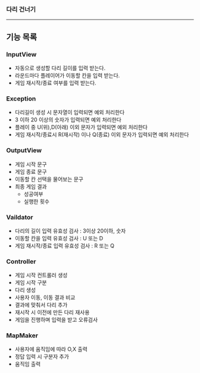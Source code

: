 ### 다리 건너기
-----------------------
## 기능 목록
### InputView
- 자동으로 생성할 다리 길이를 입력 받는다.
- 라운드마다 플레이어가 이동할 칸을 입력 받는다.
- 게임 재시작/종료 여부를 입력 받는다.
### Exception
- 다리길이 생성 시 문자열이 입력되면 예외 처리한다
- 3 이하 20 이상의 숫자가 입력되면 예외 처리한다
- 플레이 중 U(위),D(아래) 이외 문자가 입력되면 예외 처리한다
- 게임 재시작/종료시 R(재시작) 이나 Q(종료) 이외 문자가 입력되면 예외 처리한다
### OutputView
- 게임 시작 문구
- 게임 종료 문구
- 이동할 칸 선택을 물어보는 문구
- 최종 게임 결과
  - 성공여부
  - 실행한 횟수
### Vaildator
- 다리의 길이 입력 유효성 검사 : 3이상 20이하, 숫자
- 이동할 칸을 입력 유효성 검사 : U 또는 D
- 게임 재시작/종료 입력 유효성 검사 : R 또는 Q
### Controller
- 게임 시작 컨트롤러 생성
- 게임 시작 구분
- 다리 생성
- 사용자 이동, 이동 결과 비교
- 결과에 맞춰서 다리 추가
- 재시작 시 이전에 만든 다리 재사용
- 게임을 진행하며 입력을 받고 오류검사
### MapMaker
- 사용자에 움직임에 따라 O,X 출력
- 정답 입력 시 구분자 추가
- 움직임 출력